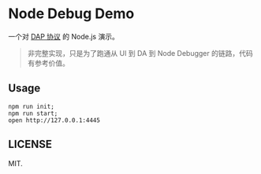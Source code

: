 # Node Debug Demo


一个对 [DAP 协议](https://microsoft.github.io/debug-adapter-protocol/) 的 Node.js 演示。

> 非完整实现，只是为了跑通从 UI 到 DA 到 Node Debugger 的链路，代码有参考价值。

## Usage

```
npm run init;
npm run start;
open http://127.0.0.1:4445
```

## LICENSE

MIT.
